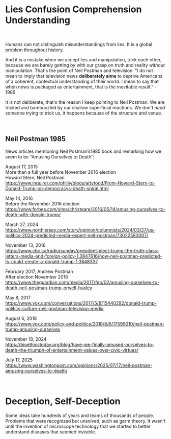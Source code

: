 # Lies Confusion Comprehension Understanding

&nbsp;

Humans can not distinguish misunderstandings from lies. It is a global problem throughout history.

And it is a mistake when we accept lies and manipulation, trick each other, because we are barely getting by with our grasp on truth and reality *without* manipulation. That's the point of Neil Postman and television. "I do not mean to imply that television news **deliberately aims** to deprive Americans of a coherent, contextual understanding of their world. I mean to say that when news is packaged as entertainment, that is the inevitable result." - 1985

It is not deliberate, that's the reason I keep pointing to Neil Postman. We are tricked and bamboozled by our shallow superficial reactions. We don't *need* someone trying to trick us, it happens because of the structure and venue.

&nbsp;

## Neil Postman 1985

News articles mentioning Neil Postman’s1985 book and remarking how we seem to be “Amusing Ourselves to Death”:

August 17, 2015     
More than a full year before November 2016 election    
Howard Stern, Neil Postman   
https://www.inquirer.com/philly/blogs/attytood/From-Howard-Stern-to-Donald-Trump-on-democracys-death-spiral.html

May 14, 2016    
Before the November 2016 election     
https://www.forbes.com/sites/christeare/2016/05/14/amusing-ourselves-to-death-with-donald-trump/

March 27, 2024     
https://www.northjersey.com/story/opinion/columnists/2024/03/27/us-politics-2024-predicted-media-expert-neil-postman/73022583007/

November 13, 2016    
https://www.cbc.ca/radio/sunday/president-elect-trump-the-truth-class-letters-media-and-foreign-policy-1.3847616/how-neil-postman-predicted-tv-could-create-a-donald-trump-1.3848337

February 2017, Andrew Postman    
After election November 2016   
https://www.theguardian.com/media/2017/feb/02/amusing-ourselves-to-death-neil-postman-trump-orwell-huxley

May 8, 2017     
https://www.vox.com/conversations/2017/5/8/15440292/donald-trump-politics-culture-neil-postman-television-media

August 6, 2018   
https://www.vox.com/policy-and-politics/2018/8/6/17599010/neil-postman-trump-amusing-ourselves

November 18, 2024     
https://bioethicstoday.org/blog/have-we-finally-amused-ourselves-to-death-the-triumph-of-entertainment-values-over-civic-virtues/

July 17, 2025   
https://www.washingtonpost.com/opinions/2025/07/17/neil-postman-amusing-ourselves-to-death/


&nbsp;

# Deception, Self-Deception

Some ideas take hundreds of years and teams of thousands of people. Problems that were recognized but unsolved, such as germ theory. It wasn't until the invention of microscope technology that we started to better understand diseases that seemed invisible.
